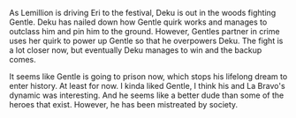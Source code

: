 As Lemillion is driving Eri to the festival, Deku is out in the woods fighting Gentle. Deku has nailed down how Gentle quirk works and manages to outclass him and pin him to the ground. However, Gentles partner in crime uses her quirk to power up Gentle so that he overpowers Deku. The fight is a lot closer now, but eventually Deku manages to win and the backup comes. 

It seems like Gentle is going to prison now, which stops his lifelong dream to enter history. At least for now. I kinda liked Gentle, I think his and La Bravo's dynamic was interesting. And he seems like a better dude than some of the heroes that exist. However, he has been mistreated by society.